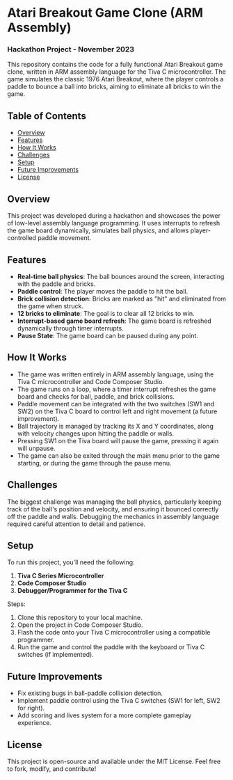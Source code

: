 # Atari Breakout Game Clone (ARM Assembly)

### Hackathon Project - November 2023

This repository contains the code for a fully functional Atari Breakout game clone, written in ARM assembly language for the Tiva C microcontroller. The game simulates the classic 1976 Atari Breakout, where the player controls a paddle to bounce a ball into bricks, aiming to eliminate all bricks to win the game.

## Table of Contents
- [Overview](#overview)
- [Features](#features)
- [How It Works](#how-it-works)
- [Challenges](#challenges)
- [Setup](#setup)
- [Future Improvements](#future-improvements)
- [License](#license)

## Overview

This project was developed during a hackathon and showcases the power of low-level assembly language programming. It uses interrupts to refresh the game board dynamically, simulates ball physics, and allows player-controlled paddle movement.

## Features
- **Real-time ball physics**: The ball bounces around the screen, interacting with the paddle and bricks.
- **Paddle control**: The player moves the paddle to hit the ball.
- **Brick collision detection**: Bricks are marked as "hit" and eliminated from the game when struck.
- **12 bricks to eliminate**: The goal is to clear all 12 bricks to win.
- **Interrupt-based game board refresh**: The game board is refreshed dynamically through timer interrupts.
- **Pause State**: The game board can be paused during any point.
  
## How It Works

- The game was written entirely in ARM assembly language, using the Tiva C microcontroller and Code Composer Studio.
- The game runs on a loop, where a timer interrupt refreshes the game board and checks for ball, paddle, and brick collisions.
- Paddle movement can be integrated with the two switches (SW1 and SW2) on the Tiva C board to control left and right movement (a future improvement).
- Ball trajectory is managed by tracking its X and Y coordinates, along with velocity changes upon hitting the paddle or walls.
- Pressing SW1 on the Tiva board will pause the game, pressing it again will unpause.
- The game can also be exited through the main menu prior to the game starting, or during the game through the pause menu.

## Challenges

The biggest challenge was managing the ball physics, particularly keeping track of the ball's position and velocity, and ensuring it bounced correctly off the paddle and walls. Debugging the mechanics in assembly language required careful attention to detail and patience.

## Setup

To run this project, you'll need the following:
1. **Tiva C Series Microcontroller**
2. **Code Composer Studio**
3. **Debugger/Programmer for the Tiva C**

Steps:
1. Clone this repository to your local machine.
2. Open the project in Code Composer Studio.
3. Flash the code onto your Tiva C microcontroller using a compatible programmer.
4. Run the game and control the paddle with the keyboard or Tiva C switches (if implemented).

## Future Improvements
- Fix existing bugs in ball-paddle collision detection.
- Implement paddle control using the Tiva C switches (SW1 for left, SW2 for right).
- Add scoring and lives system for a more complete gameplay experience.

## License

This project is open-source and available under the MIT License. Feel free to fork, modify, and contribute!
